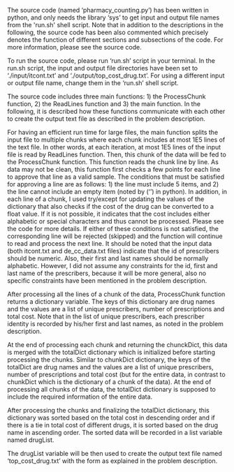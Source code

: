 The source code (named ‘pharmacy_counting.py’) has been written in python, and only needs the library ‘sys’ to get input and output file names from the 'run.sh' shell script. Note that in addition to the descriptions in the following, the source code has been also commented which precisely denotes the function of different sections and subsections of the code. For more information, please see the source code.

To run the source code, please run ‘run.sh’ script in your terminal. In the run.sh script, the input and output file directories have been set to ‘./input/itcont.txt’ and ‘./output/top_cost_drug.txt’. For using a different input or output file name, change them in the ‘run.sh’ shell script. 

The source code includes three main functions: 1) the ProcessChunk function, 2) the ReadLines function and 3) the main function. In the following, it is described how these functions communicate with each other to create the output text file as described in the problem description.

For having an efficient run time for large files, the main function splits the input file to multiple chunks where each chunk includes at most 1E5 lines of the text file. In other words, at each iteration, at most 1E5 lines of the input file is read by ReadLines function. Then, this chunk of the data will be fed to the ProcessChunk function. This function reads the chunk line by line. As data may not be clean, this function first checks a few points for each line to approve that line as a valid sample. The conditions that must be satisfied for approving a line are as follows: 1) the line must include 5 items, and 2) the line cannot include an empty item (noted by (‘’) in python). In addition, in each line of a chunk, I used try/except for updating the values of the dictionary that also checks if the cost of the drug can be converted to a float value. If it is not possible, it indicates that the cost includes either alphabetic or special characters and thus cannot be processed. Please see the code for more details. If either of these conditions is not satisfied, the corresponding line will be rejected (skipped) and the function will continue to read and process the next line. It should be noted that the input data (both itcont.txt and de_cc_data.txt files) indicate that the id of prescribers should be numeric. Also, their first and last names should be normally alphabetic. However, I did not assume any constraints for the id, first and last name of the prescribers, because it will be more general, also no specific constraints have been mentioned in the problem description. 

After processing all the lines of a chunk of the data, ProcessChunk function returns a dictionary variable. The keys of this dictionary are drug names and the values are a list of unique prescribers, number of prescriptions and total cost. Note that in the list of unique prescribers, each prescriber identity is recorded by his/her first and last names, as noted in the problem description. 

At the end of processing each chunk and returning the chunckDict, this data is merged with the totalDict dictionary which is initialized before starting processing the chunks. Similar to chunkDict dictionary, the keys of the totalDict are drug names and the values are a list of unique prescribers, number of prescriptions and total cost (but for the entire data, in contrast to chunkDict which is the dictionary of a chunk of the data). At the end of processing all chunks of the data, the totalDict dictionary is supposed to include the required information of the entire data. 

After processing the chunks and finalizing the totalDict dictionary, this dictionary was sorted based on the total cost in descending order and if there is a tie in total cost of different drugs, it is sorted based on the drug name in ascending order. The sorted data will be recorded in a list variable named drugList. 

The drugList variable will be then used to create the output text file named ‘top_cost_drug.txt’ with the form as explained in the problem description.

